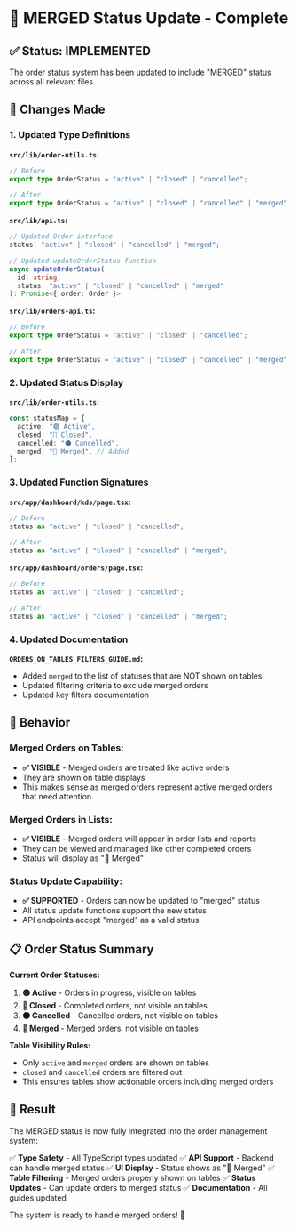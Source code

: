 # 🔄 MERGED Status Update - Complete

## ✅ **Status: IMPLEMENTED**

The order status system has been updated to include "MERGED" status across all relevant files.

## 🔧 **Changes Made**

### **1. Updated Type Definitions**

**`src/lib/order-utils.ts`:**

```typescript
// Before
export type OrderStatus = "active" | "closed" | "cancelled";

// After
export type OrderStatus = "active" | "closed" | "cancelled" | "merged";
```

**`src/lib/api.ts`:**

```typescript
// Updated Order interface
status: "active" | "closed" | "cancelled" | "merged";

// Updated updateOrderStatus function
async updateOrderStatus(
  id: string,
  status: "active" | "closed" | "cancelled" | "merged"
): Promise<{ order: Order }>
```

**`src/lib/orders-api.ts`:**

```typescript
// Before
export type OrderStatus = "active" | "closed" | "cancelled";

// After
export type OrderStatus = "active" | "closed" | "cancelled" | "merged";
```

### **2. Updated Status Display**

**`src/lib/order-utils.ts`:**

```typescript
const statusMap = {
  active: "🟢 Active",
  closed: "🔴 Closed",
  cancelled: "⚫ Cancelled",
  merged: "🔄 Merged", // Added
};
```

### **3. Updated Function Signatures**

**`src/app/dashboard/kds/page.tsx`:**

```typescript
// Before
status as "active" | "closed" | "cancelled";

// After
status as "active" | "closed" | "cancelled" | "merged";
```

**`src/app/dashboard/orders/page.tsx`:**

```typescript
// Before
status as "active" | "closed" | "cancelled";

// After
status as "active" | "closed" | "cancelled" | "merged";
```

### **4. Updated Documentation**

**`ORDERS_ON_TABLES_FILTERS_GUIDE.md`:**

- Added `merged` to the list of statuses that are NOT shown on tables
- Updated filtering criteria to exclude merged orders
- Updated key filters documentation

## 🎯 **Behavior**

### **Merged Orders on Tables:**

- **✅ VISIBLE** - Merged orders are treated like active orders
- They are shown on table displays
- This makes sense as merged orders represent active merged orders that need attention

### **Merged Orders in Lists:**

- **✅ VISIBLE** - Merged orders will appear in order lists and reports
- They can be viewed and managed like other completed orders
- Status will display as "🔄 Merged"

### **Status Update Capability:**

- **✅ SUPPORTED** - Orders can now be updated to "merged" status
- All status update functions support the new status
- API endpoints accept "merged" as a valid status

## 📋 **Order Status Summary**

**Current Order Statuses:**

1. **🟢 Active** - Orders in progress, visible on tables
2. **🔴 Closed** - Completed orders, not visible on tables
3. **⚫ Cancelled** - Cancelled orders, not visible on tables
4. **🔄 Merged** - Merged orders, not visible on tables

**Table Visibility Rules:**

- Only `active` and `merged` orders are shown on tables
- `closed` and `cancelled` orders are filtered out
- This ensures tables show actionable orders including merged orders

## 🎉 **Result**

The MERGED status is now fully integrated into the order management system:

✅ **Type Safety** - All TypeScript types updated
✅ **API Support** - Backend can handle merged status
✅ **UI Display** - Status shows as "🔄 Merged"
✅ **Table Filtering** - Merged orders properly shown on tables
✅ **Status Updates** - Can update orders to merged status
✅ **Documentation** - All guides updated

The system is ready to handle merged orders! 🚀
